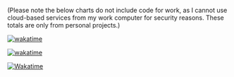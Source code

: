 (Please note the below charts do not include code for work, as I cannot use cloud-based services from my work computer for security reasons. These totals are only from personal projects.)

[![wakatime](https://wakatime.com/badge/user/1beb5578-2dbc-4574-bdc0-fd327bdb8ba2.svg)](https://wakatime.com/@1beb5578-2dbc-4574-bdc0-fd327bdb8ba2)

[![wakatime](https://wakatime.com/share/@spazure/46f65825-4853-4e09-8f32-689b3e3310ca.svg)](https://wakatime.com/@1beb5578-2dbc-4574-bdc0-fd327bdb8ba2)

[![Wakatime](https://wakatime.com/share/@spazure/3f61523e-e18c-40d7-8dca-241a140bc29c.png)](https://wakatime.com/@1beb5578-2dbc-4574-bdc0-fd327bdb8ba2)

<!--
**spazure/spazure** is a ✨ _special_ ✨ repository because its `README.md` (this file) appears on your GitHub profile.

Here are some ideas to get you started:

- 🔭 I’m currently working on ...
- 🌱 I’m currently learning ...
- 👯 I’m looking to collaborate on ...
- 🤔 I’m looking for help with ...
- 💬 Ask me about ...
- 📫 How to reach me: ...
- 😄 Pronouns: ...
- ⚡ Fun fact: ...
-->
